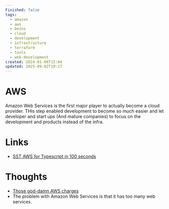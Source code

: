 ```yaml
---
Finished: false
tags:
  - amazon
  - aws
  - bezos
  - cloud
  - development
  - infrastructure
  - terraform
  - tools
  - web-development
created: 2024-01-06T15:04
updated: 2025-09-02T10:17
---
```



# AWS
Amazon Web Services is the first major player to actually become a cloud provider. THis step enabled development to become so much easier and let developer and start ups (And mature companies) to focus on the development and products instead of the infra. 

# Links
- [SST AWS for Typescript in 100 seconds](https://www.youtube.com/watch?v=JY_d0vf-rfw)

# Thoughts 
- [Those god-damn AWS charges](https://www.youtube.com/watch?v=uyIlAO390v4&ab_channel=cardouken)
- The problem with Amazon Web Services is that it has too many web services. 



